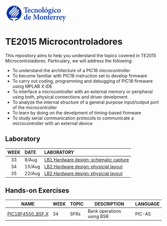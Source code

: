 <p align="left">
  <img src=".img/teclogo.png">
</p>

# **TE2015 Microcontroladores**

This repository aims to help you understand the topics covered in TE2015 Microcontroladores. Particulary, we will address the following:
* To understand the architecture of a PIC18 microcontroller
* To become familiar with PIC18 instruction set to develop firmware
* To carry out coding, programming and debugging of PIC18 firmware using MPLAB X IDE
* To interface a microcontroller with an external memory or peripheral using both, physical connections and driver develpment 
* To analyze the internal structure of a general purpose input/output port of the microcontroller
* To learn by doing on the develpment of timing-based firmware 
* To study serial communication protocols to communicate a microcontroller with an external device

## Laboratory
| WEEK | DATE | LABORATORY |
| :---: | :--- | :--- |
| 33 |  8/Aug | [LB1 Hardware design: schematic capture](laboratory/LB1/README.md) |
| 34 | 15/Aug | [LB2 Hardware design: physicial layout](laboratory/LB2/README.md) |
| 35 | 22/Aug | [LB2 Hardware design: physicial layout](laboratory/LB2/README.md) |
<!--
| 36 | 29/Aug | LB3 Introduction to MPLAB X and PIC18 |
| 37 | 5/Sep  | LB4 Assembly programming of PIC18 |
| 38 | 12/Sep | LB4 Assembly programming of PIC18 |
| 39 | 19/Sep | LB5 High-level programming of PIC18 with C|
| 40 | 26/Sep | LB5 High-level programming of PIC18 with C|
| 41 | 3/Oct  | LB6 GPIO: LCD display |
| 42 | 10/Oct | LB7 GPIO: 4x4 keypad and 7-segment display |
| 43 | 17/Oct | LB8 Hardware interrupts and the Interrupt Service Rutines|
| 44 | 24/Oct | LB8 Hardware interrupts and the Interrupt Service Rutines|
| 45 | 31/Oct | LB9 Timers, comparators and PWM|
| 46 | 7/Nov  | LB10 Analog inputs for microcontrollers|
| 47 | 14/Nov | LB11 Asynchronous serial communications|
| 48 | 21/Nov | HOLIDAY |
-->

## Hands-on Exercises
| NAME | WEEK | TOPIC | DESCRIPTION | LANGUAGE | 
|---|---|---|---|---| 
| [PIC18F4550_BSF.X](mplab/PIC18F4550_BSF.X) | 34 | SFRs | Bank operations using BSR | PIC-AS |
<!--
| [PIC18F57Q43_GPIO_config]| 34 | SFRs & GPIO | Configuration of TRIS y ANSEL SFRs to blink an on-board LED | PIC-AS |
| XXXX | 35 | Stack & Addressing | PENDING | PIC-AS |
| XXXX | 36 | PIC18 ISA | PENDING | PIC-AS |
| XXXX | 37 | Flow control | PENDING | PIC-AS |
| XXXX | 39 | Operators and precedence | PENDING | PIC-AS |
| XXXX | 40 | Flow control | PENDING | C |
| XXXX | 41 | Pointers, Arrays & Scopes| PENDING | C |
| XXXX | 42 | GPIO | PENDING | C |
| XXXX | 44 | Interrupts | PENDING | C |
| XXXX | 45 | Timers | PENDING | C |
| XXXX | 46 | ADC & UART | PENDING | C |
-->